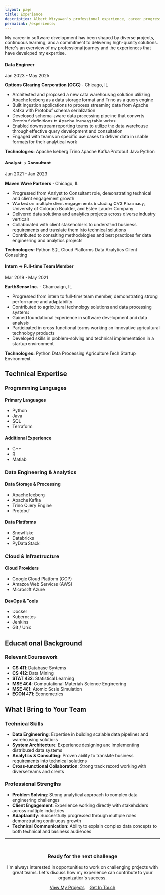 ```yaml
---
layout: page
title: Experience
description: Albert Wiryawan's professional experience, career progression, and key achievements in software development
permalink: /experience/
---
```


My career in software development has been shaped by diverse projects, continuous learning, and a commitment to delivering high-quality solutions. Here's an overview of my professional journey and the experiences that have developed my expertise.

<div class="timeline">
  
  <div class="timeline-item">
    <h4>Data Engineer</h4>
    <div class="timeline-date">Jan 2023 - May 2025</div>
    <p><strong>Options Clearing Corporation (OCC)</strong> - Chicago, IL</p>
    <ul>
      <li>Architected and proposed a new data warehousing solution utilizing Apache Iceberg as a data storage format and Trino as a query engine</li>
      <li>Built ingestion applications to process streaming data from Apache Kafka with Protobuf schema serialization</li>
      <li>Developed schema-aware data processing pipeline that converts Protobuf definitions to Apache Iceberg table writes</li>
      <li>Enabled downstream reporting teams to utilize the data warehouse through effective query development and consultation</li>
      <li>Engaged with teams on specific use cases to deliver data in usable formats for their analytical work</li>
    </ul>
    <div class="tech-stack">
      <strong>Technologies:</strong>
      <span class="tech-tag">Apache Iceberg</span>
      <span class="tech-tag">Trino</span>
      <span class="tech-tag">Apache Kafka</span>
      <span class="tech-tag">Protobuf</span>
      <span class="tech-tag">Java</span>
      <span class="tech-tag">Python</span>
    </div>
  </div>

  <div class="timeline-item">
    <h4>Analyst → Consultant</h4>
    <div class="timeline-date">Jun 2021 - Jan 2023</div>
    <p><strong>Maven Wave Partners</strong> - Chicago, IL</p>
    <ul>
      <li>Progressed from Analyst to Consultant role, demonstrating technical and client engagement growth</li>
      <li>Worked on multiple client engagements including CVS Pharmacy, University of Colorado Boulder, and Estee Lauder Company</li>
      <li>Delivered data solutions and analytics projects across diverse industry verticals</li>
      <li>Collaborated with client stakeholders to understand business requirements and translate them into technical solutions</li>
      <li>Contributed to consulting methodologies and best practices for data engineering and analytics projects</li>
    </ul>
    <div class="tech-stack">
      <strong>Technologies:</strong>
      <span class="tech-tag">Python</span>
      <span class="tech-tag">SQL</span>
      <span class="tech-tag">Cloud Platforms</span>
      <span class="tech-tag">Data Analytics</span>
      <span class="tech-tag">Client Consulting</span>
    </div>
  </div>

  <div class="timeline-item">
    <h4>Intern → Full-time Team Member</h4>
    <div class="timeline-date">Mar 2019 - May 2021</div>
    <p><strong>EarthSense Inc.</strong> - Champaign, IL</p>
    <ul>
      <li>Progressed from intern to full-time team member, demonstrating strong performance and adaptability</li>
      <li>Contributed to agricultural technology solutions and data processing systems</li>
      <li>Gained foundational experience in software development and data analysis</li>
      <li>Participated in cross-functional teams working on innovative agricultural technology products</li>
      <li>Developed skills in problem-solving and technical implementation in a startup environment</li>
    </ul>
    <div class="tech-stack">
      <strong>Technologies:</strong>
      <span class="tech-tag">Python</span>
      <span class="tech-tag">Data Processing</span>
      <span class="tech-tag">Agriculture Tech</span>
      <span class="tech-tag">Startup Environment</span>
    </div>
  </div>

</div>

## Technical Expertise

### Programming Languages
<div class="skills-grid">
  <div class="skill-category">
    <h4>Primary Languages</h4>
    <ul>
      <li>Python</li>
      <li>Java</li>
      <li>SQL</li>
      <li>Terraform</li>
    </ul>
  </div>
  
  <div class="skill-category">
    <h4>Additional Experience</h4>
    <ul>
      <li>C++</li>
      <li>R</li>
      <li>Matlab</li>
    </ul>
  </div>
</div>

### Data Engineering & Analytics
<div class="skills-grid">
  <div class="skill-category">
    <h4>Data Storage & Processing</h4>
    <ul>
      <li>Apache Iceberg</li>
      <li>Apache Kafka</li>
      <li>Trino Query Engine</li>
      <li>Protobuf</li>
    </ul>
  </div>
  
  <div class="skill-category">
    <h4>Data Platforms</h4>
    <ul>
      <li>Snowflake</li>
      <li>Databricks</li>
      <li>PyData Stack</li>
    </ul>
  </div>
</div>

### Cloud & Infrastructure
<div class="skills-grid">
  <div class="skill-category">
    <h4>Cloud Providers</h4>
    <ul>
      <li>Google Cloud Platform (GCP)</li>
      <li>Amazon Web Services (AWS)</li>
      <li>Microsoft Azure</li>
    </ul>
  </div>
  
  <div class="skill-category">
    <h4>DevOps & Tools</h4>
    <ul>
      <li>Docker</li>
      <li>Kubernetes</li>
      <li>Jenkins</li>
      <li>Git / Unix</li>
    </ul>
  </div>
</div>

## Educational Background

### Relevant Coursework
- **CS 411**: Database Systems
- **CS 412**: Data Mining  
- **STAT 432**: Statistical Learning
- **MSE 404**: Computational Materials Science Engineering
- **MSE 481**: Atomic Scale Simulation
- **ECON 471**: Econometrics

## What I Bring to Your Team

### Technical Skills
- **Data Engineering**: Expertise in building scalable data pipelines and warehousing solutions
- **System Architecture**: Experience designing and implementing distributed data systems
- **Analytics & Consulting**: Proven ability to translate business requirements into technical solutions
- **Cross-functional Collaboration**: Strong track record working with diverse teams and clients

### Professional Strengths
- **Problem Solving**: Strong analytical approach to complex data engineering challenges
- **Client Engagement**: Experience working directly with stakeholders across multiple industries
- **Adaptability**: Successfully progressed through multiple roles demonstrating continuous growth
- **Technical Communication**: Ability to explain complex data concepts to both technical and business audiences

---

<div style="text-align: center; margin: 3rem 0;">
  <h3>Ready for the next challenge</h3>
  <p>I'm always interested in opportunities to work on challenging projects with great teams. Let's discuss how my experience can contribute to your organization's success.</p>
  <div style="display: flex; gap: 1rem; justify-content: center; flex-wrap: wrap;">
    <a href="/avw-portfolio/projects" class="btn btn-outline">View My Projects</a>
    <a href="/avw-portfolio/contact" class="btn btn-primary">Get In Touch</a>
  </div>
</div>